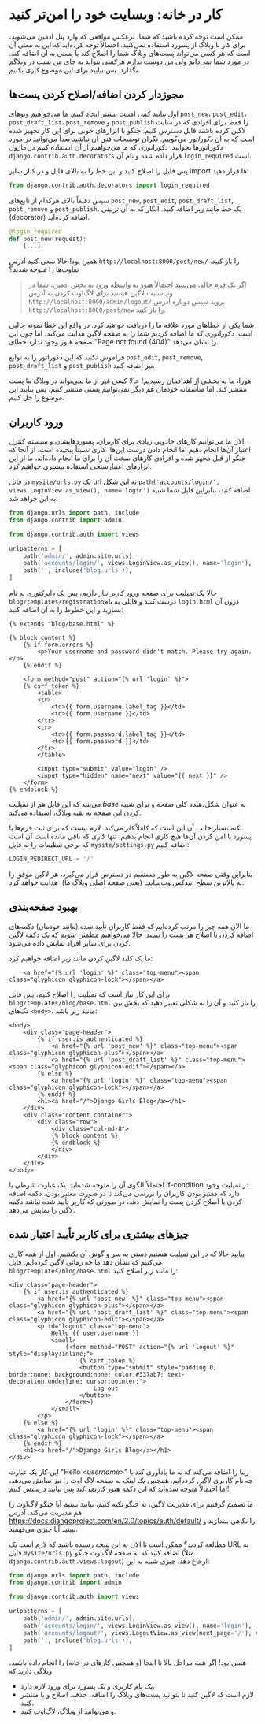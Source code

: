 # کار در خانه: وبسایت خود را امن‌تر کنید

ممکن است توجه کرده باشید که شما، برعکس مواقعی که وارد پنل ادمین می‌شوید، برای کار با وبلاگ از پسورد استفاده نمی‌کنید. احتمالاً توجه کرده‌اید که این به معنی آن است که هر کسی می‌تواند پست‌های وبلاگ شما را اصلاح کند یا پستی به آن اضافه کند. در مورد شما نمی‌دانم ولی من دوست ندارم هرکسی بتواند به جای من پست در وبلاگم بگذارد. پس بیایید برای این موضوع کاری بکنیم.

## مجوز‌دار کردن اضافه/اصلاح کردن پست‌ها

اول بیایید کمی امنیت بیشتر ایجاد کنیم. ما می‌خواهیم ویوهای `post_new`، `post_edit`، `post_draft_list`، `post_remove` و `post_publish` را فقط برای افرادی که در سایت لاگین کرده باشند قابل دسترس کنیم. جنگو با ابزارهای خوبی برای این کار تجهیز شده است که به آن _دکوراتور_ می‌گوییم. نگران توضیحات فنی آن نباشید بعداً می‌توانید در مورد دکوراتورها بخوانید. دکوراتوری که ما می‌خواهیم از آن استفاده کنیم در ماژول `django.contrib.auth.decorators` قرار داده شده و نام آن `login_required` است.

پس فایل را اصلاح کنید و این خط را به بالای فایل و در کنار سایر import ها قرار دهید:

```python
from django.contrib.auth.decorators import login_required
```

سپس دقیقاً بالای هرکدام از تابع‌های `post_new`, `post_edit`, `post_draft_list`, `post_remove` و `post_publish`، یک خط مانند زیر اضافه کنید. انگار که به آن تزیینی (decorator) اضافه کرده‌اید.

```python
@login_required
def post_new(request):
    [...]
```

همین بود! حالا سعی کنید آدرس `http://localhost:8000/post/new/` را باز کنید. تفاوت‌ها را  متوجه شدید؟

> اگر یک فرم خالی می‌بینید احتمالاً هنوز به واسطه ورود به بخش ادمین، شما در وب‌سایت لاگین هستید برای لاگ‌اوت کردن به آدرس `http://localhost:8000/admin/logout/` بروید سپس دوباره آدرس `http://localhost:8000/post/new` را باز کنید. 

شما یکی از خطاهای مورد علاقه ما را دریافت خواهید کرد. در واقع این خطا نمونه جالبی است: دکوراتوری که ما اضافه کردیم شما را به صفحه لاگین هدایت می‌کند، اما چون این صفحه هنوز وجود ندارد خطای "Page not found (404)" را نشان می‌دهد.

فراموش نکنید که این دکوراتور را به توابع `post_edit`, `post_remove`, `post_draft_list` و `post_publish` نیز اضافه کنید.

هورا، ما به بخشی از اهدافمان رسیدیم! حالا کسی غیر از ما نمی‌تواند در وبلاگ ما پست منتشر کند. اما متأسفانه خودمان هم دیگر نمی‌توانیم پستی منتشر کنیم، پس بیایید این موضوع را حل کنیم.


## ورود کاربران

الان ما می‌توانیم کارهای جادویی زیادی برای کاربران، پسوردهایشان و سیستم کنترل اعتبار آن‌ها انجام دهیم اما انجام دادن درست این‌ها، کاری نسبتاً پیجیده است. از آنجا که جنگو از قبل مجهز شده و افرادی کارهای سخت آن را برای ما انجام داده‌اند، ما از این ابزارهای اعتبارسنجی استفاده بیشتری خواهیم کرد.

در فایل `mysite/urls.py` یک url به این شکل `path('accounts/login/', views.LoginView.as_view(), name='login')` اضافه کنید، بنابراین فایل شما شبیه به این خواهد شد:

```python
from django.urls import path, include
from django.contrib import admin

from django.contrib.auth import views

urlpatterns = [
    path('admin/', admin.site.urls),
    path('accounts/login/', views.LoginView.as_view(), name='login'),
    path('', include('blog.urls')),
]
```

حالا یک تمپلیت برای صفحه ورود کاربر نیاز داریم، پس یک دایرکتوری به نام `blog/templates/registration`درست کنید و فایلی به نام `login.html` درون آن بسازید و این خطوط را به آن اضافه کنید:

```django
{% extends "blog/base.html" %}

{% block content %}
    {% if form.errors %}
        <p>Your username and password didn't match. Please try again.</p>
    {% endif %}

    <form method="post" action="{% url 'login' %}">
    {% csrf_token %}
        <table>
        <tr>
            <td>{{ form.username.label_tag }}</td>
            <td>{{ form.username }}</td>
        </tr>
        <tr>
            <td>{{ form.password.label_tag }}</td>
            <td>{{ form.password }}</td>
        </tr>
        </table>

        <input type="submit" value="login" />
        <input type="hidden" name="next" value="{{ next }}" />
    </form>
{% endblock %}
```

می‌بنید که این فایل هم از تمپلیت  _base_  به عنوان شکل‌دهنده کلی صفحه و برای شبیه کردن این صفحه به بقیه وبلاگ، استفاده می‌کند.

نکته بسیار حالب آن این است که کاملاً  _کار_ می‌کند. لازم نیست که برای ثبت فرم‌ها یا پسورد یا امن کردن آن‌ها هیچ کاری انجام بدهیم. تنها کاری که باقی مانده است آن است که برخی تنظیمات را به فایل `mysite/settings.py` اضافه کنیم:

```python
LOGIN_REDIRECT_URL = '/'
```

بنابراین وقتی صفحه لاگین به طور مستقیم در دسترس قرار می‌گیرد، هر لاگین موفق را به بالاترین سطح ایندکس وب‌سایت (یعنی صفحه اصلی وبلاگ ما)، هدایت خواهد کرد.

## بهبود صفحه‌بندی

ما الان همه چیز را مرتب کرده‌ایم که فقط کاربران تأیید شده (مانند خودمان) دکمه‌های اضافه کردن یا اصلاح هر پست را ببینند. حالا می‌خواهیم مطمئن شویم که یک دکمه لاگین کردن برای سایر افراد نمایش داده می‌شود.

ما یک کلید لاگین کردن مانند زیر اضافه خواهیم کرد: 

```django
    <a href="{% url 'login' %}" class="top-menu"><span class="glyphicon glyphicon-lock"></span></a>
```

برای این کار نیاز است که تمپلیت را اصلاح کنیم، پس فایل `blog/templates/blog/base.html` را باز کنید و آن را به شکلی تغییر دهید که بخش بین تگ‌های `<body>`، مانند زیر باشد:

```django
<body>
    <div class="page-header">
        {% if user.is_authenticated %}
            <a href="{% url 'post_new' %}" class="top-menu"><span class="glyphicon glyphicon-plus"></span></a>
            <a href="{% url 'post_draft_list' %}" class="top-menu"><span class="glyphicon glyphicon-edit"></span></a>
        {% else %}
            <a href="{% url 'login' %}" class="top-menu"><span class="glyphicon glyphicon-lock"></span></a>
        {% endif %}
        <h1><a href="/">Django Girls Blog</a></h1>
    </div>
    <div class="content container">
        <div class="row">
            <div class="col-md-8">
            {% block content %}
            {% endblock %}
            </div>
        </div>
    </div>
</body>
```

احتمالاً الگوی آن را متوجه شده‌اید. یک عبارت شرطی یا if-condition در تمپلیت وجود دارد که معتبر بودن کاربران را بررسی می‌کند تا در صورت معتبر بودن، دکمه اضافه کردن یا اصلاح کردن پست را نمایش دهد، در صورتی که کاربر تأیید شده نباشد دکمه لاگین را نمایش می‌دهد.

## چیزهای بیشتری برای کاربر تأیید اعتبار شده 

بیایید حالا که در این تمپلیت هستیم دستی به سر و گوش آن بکشیم. اول از همه کاری می‌کنیم که نشان دهد ما چه زمانی لاگین کرده‌ایم. فایل `blog/templates/blog/base.html` را مانند زیر اصلاح کنید:

```django
<div class="page-header">
    {% if user.is_authenticated %}
        <a href="{% url 'post_new' %}" class="top-menu"><span class="glyphicon glyphicon-plus"></span></a>
        <a href="{% url 'post_draft_list' %}" class="top-menu"><span class="glyphicon glyphicon-edit"></span></a>
        <p id="logout" class="top-menu">
            Hello {{ user.username }} 
            <small>
                (<form method="POST" action="{% url 'logout' %}" style="display:inline;">
                    {% csrf_token %}
                    <button type="submit" style="padding:0; border:none; background:none; color:#337ab7; text-decoration:underline; cursor:pointer;">
                        Log out
                    </button>
                </form>)
            </small>
        </p> 
    {% else %}
        <a href="{% url 'login' %}" class="top-menu"><span class="glyphicon glyphicon-lock"></span></a>
    {% endif %}
    <h1><a href="/">Django Girls Blog</a></h1>
</div>
```

این کار یک عبارت "Hello _&lt;username&gt;_"  زیبا را اضافه می‌کند که به ما یادآوری کند با چه نام کاربری لاگین کرده‌ایم. همچنین یک لینک به صفحه لاگ اوت را نیز نمایش می‌دهد، اما احتمالاً متوجه شده‌اید که این دکمه هنوز کارنمی‌کند پس بیایید درستش کنیم!

ما تصمیم گرفتیم برای مدیریت لاگین، به جنگو تکیه کنیم، بیایید ببینیم آیا جنگو لاگ‌اوت را هم مدیریت می‌کند. آدرس https://docs.djangoproject.com/en/2.0/topics/auth/default/ را نگاهی بیندازید و ببینید آیا چیزی می‌فهمید.

مطالعه کردید؟ ممکن است تا الان به این نتیجه رسیده باشید که لازم است یک URL به فایل `mysite/urls.py` اضافه کنید که به صفحه لاگ‌اوت جنگو (مثلاً `django.contrib.auth.views.logout`) ارجاع دهد. چیزی شبیه به این:

```python
from django.urls import path, include
from django.contrib import admin

from django.contrib.auth import views

urlpatterns = [
    path('admin/', admin.site.urls),
    path('accounts/login/', views.LoginView.as_view(), name='login'),
    path('accounts/logout/', views.LogoutView.as_view(next_page='/'), name='logout'),
    path('', include('blog.urls')),
]
```

همین بود! اگر همه مراحل بالا تا اینجا (و همچنین کارهای در خانه) را انجام داده باشید، وبلاگی دارید که

 - یک نام کاربری و یک پسورد برای ورود لازم دارد،
 - لازم است که لاگین کنید تا بتوانید پست‌های وبلاگ را اضافه، حذف، اصلاح و یا منتشر کنید،
 - و می‌توانید از وبلاگ، لاگ‌اوت کنید.
